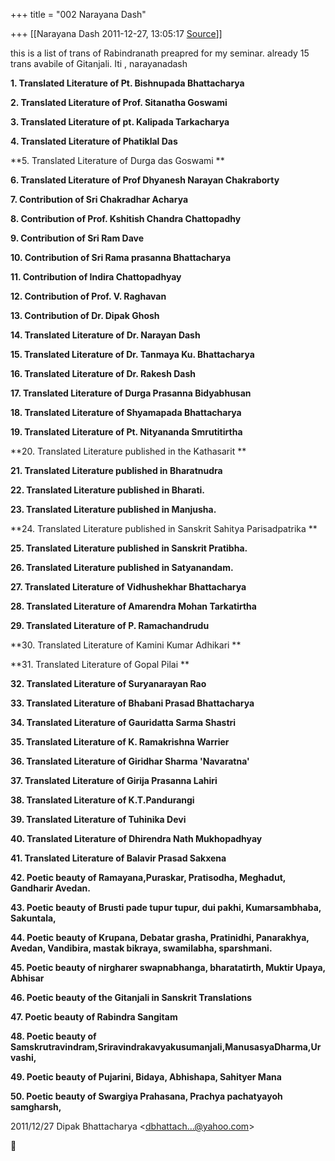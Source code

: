 +++
title = "002 Narayana Dash"

+++
[[Narayana Dash	2011-12-27, 13:05:17 [Source](https://groups.google.com/g/bvparishat/c/VYmF8oD-7fk)]]



this is a list of trans of Rabindranath preapred for my seminar. already 15 trans avabile of Gitanjali. Iti , narayanadash

**1. Translated Literature of Pt. Bishnupada Bhattacharya**

**2. Translated Literature of Prof. Sitanatha Goswami**

**3. Translated Literature of pt. Kalipada Tarkacharya**

**4. Translated Literature of Phatiklal Das**

**5. Translated Literature of Durga das Goswami **

**6. Translated Literature of Prof Dhyanesh Narayan Chakraborty**

**7. Contribution of Sri Chakradhar Acharya**

**8. Contribution of Prof. Kshitish Chandra Chattopadhy**

**9. Contribution of Sri Ram Dave**

**10. Contribution of Sri Rama prasanna Bhattacharya**

**11. Contribution of Indira Chattopadhyay**

**12. Contribution of Prof. V. Raghavan**

**13. Contribution of Dr. Dipak Ghosh**

**14. Translated Literature of Dr. Narayan Dash**

**15. Translated Literature of Dr. Tanmaya Ku. Bhattacharya**

**16. Translated Literature of Dr. Rakesh Dash**

**17. Translated Literature of Durga Prasanna Bidyabhusan**

**18. Translated Literature of Shyamapada Bhattacharya**

**19. Translated Literature of Pt. Nityananda Smrutitirtha**

**20. Translated Literature published in the Kathasarit **

**21. Translated Literature published in Bharatnudra**

**22. Translated Literature published in Bharati.**

**23. Translated Literature published in Manjusha.**

**24. Translated Literature published in Sanskrit Sahitya Parisadpatrika **

**25. Translated Literature published in Sanskrit Pratibha.**

**26. Translated Literature published in Satyanandam.**

**27. Translated Literature of Vidhushekhar Bhattacharya**

**28. Translated Literature of Amarendra Mohan Tarkatirtha**

**29. Translated Literature of P. Ramachandrudu**

**30. Translated Literature of Kamini Kumar Adhikari **

**31. Translated Literature of Gopal Pilai **

**32. Translated Literature of Suryanarayan Rao**

**33. Translated Literature of Bhabani Prasad Bhattacharya**

**34. Translated Literature of Gauridatta Sarma Shastri**

**35. Translated Literature of K. Ramakrishna Warrier**

**36. Translated Literature of Giridhar Sharma 'Navaratna'**

**37. Translated Literature of Girija Prasanna Lahiri**

**38. Translated Literature of K.T.Pandurangi**

**39. Translated Literature of Tuhinika Devi**

**40. Translated Literature of Dhirendra Nath Mukhopadhyay**

**41. Translated Literature of Balavir Prasad Sakxena**

**42. Poetic beauty of Ramayana,Puraskar, Pratisodha, Meghadut, Gandharir Avedan.**

**43. Poetic beauty of Brusti pade tupur tupur, dui pakhi, Kumarsambhaba, Sakuntala,**

**44. Poetic beauty of Krupana, Debatar grasha, Pratinidhi, Panarakhya, Avedan, Vandibira, mastak bikraya, swamilabha, sparshmani.**

**45. Poetic beauty of nirgharer swapnabhanga, bharatatirth, Muktir Upaya, Abhisar**

**46. Poetic beauty of the Gitanjali in Sanskrit Translations**

**47. Poetic beauty of Rabindra Sangitam**

**48. Poetic beauty of Samskrutravindram,Sriravindrakavyakusumanjali,ManusasyaDharma,Urvashi,**

**49. Poetic beauty of Pujarini, Bidaya, Abhishapa, Sahityer Mana**

**50. Poetic beauty of Swargiya Prahasana, Prachya pachatyayoh samgharsh,**

  
  

2011/12/27 Dipak Bhattacharya \<[dbhattach...@yahoo.com]()\>



